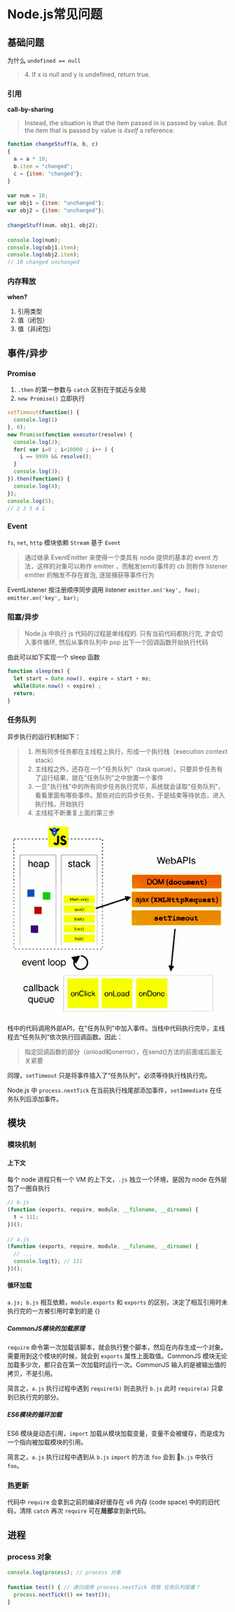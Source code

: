 # Node.js常见问题

## 基础问题

为什么 `undefined == null`

> 4\. If x is null and y is undefined, return true.

### 引用

**call-by-sharing**

> Instead, the situation is that the item passed in is passed by value. But the item that is passed by value is _itself_ a reference.

```javascript
function changeStuff(a, b, c)
{
  a = a * 10;
  b.item = "changed";
  c = {item: "changed"};
}

var num = 10;
var obj1 = {item: "unchanged"};
var obj2 = {item: "unchanged"};

changeStuff(num, obj1, obj2);

console.log(num);
console.log(obj1.item);    
console.log(obj2.item);
// 10 changed unchanged
```

### 内存释放

**when?**

1. 引用类型
1. 值（闭包）
1. 值（非闭包）

## 事件/异步

### Promise

1. `.then` 的第一参数与 `catch` 区别在于就近与全局
1. `new Promise()` 立即执行

```javascript
setTimeout(function() {
  console.log(1)
}, 0);
new Promise(function executor(resolve) {
  console.log(2);
  for( var i=0 ; i<10000 ; i++ ) {
    i == 9999 && resolve();
  }
  console.log(3);
}).then(function() {
  console.log(4);
});
console.log(5);
// 2 3 5 4 1
```

### Event

`fs`, `net`, `http` 模块依赖 `Stream` 基于 `Event`

> 通过继承 EventEmitter 来使得一个类具有 node 提供的基本的 event 方法，这样的对象可以称作 emitter ，而触发(emit)事件的 cb 则称作 listener  
emitter 的触发不存在冒泡, 逐层捕获等事件行为

EventListener 按注册顺序同步调用 listener `emitter.on('key', foo); emitter.on('key', bar);`

### 阻塞/异步

> Node.js 中执行 js 代码的过程是单线程的. 只有当前代码都执行完, 才会切入事件循环, 然后从事件队列中 pop 出下一个回调函数开始执行代码

由此可以如下实现一个 sleep 函数

```javascript
function sleep(ms) {
  let start = Date.now(), expire = start + ms;
  while(Date.now() < expire) ;
  return;
}
```

### 任务队列

异步执行的运行机制如下：

> 1. 所有同步任务都在主线程上执行，形成一个执行栈（execution context stack）
> 1. 主线程之外，还存在一个"任务队列"（task queue）。只要异步任务有了运行结果，就在"任务队列"之中放置一个事件
> 1. 一旦"执行栈"中的所有同步任务执行完毕，系统就会读取"任务队列"，看看里面有哪些事件。那些对应的异步任务，于是结束等待状态，进入执行栈，开始执行
> 1. 主线程不断重复上面的第三步

![Event Loop](pic/event_loop.png)

栈中的代码调用外部API，在"任务队列"中加入事件。当栈中代码执行完毕，主线程去“任务队列”依次执行回调函数。因此：

> 指定回调函数的部分（onload和onerror），在send()方法的前面或后面无关紧要

同理，`setTimeout` 只是将事件插入了“任务队列”，必须等待执行栈执行完。

Node.js 中 `process.nextTick` 在当前执行栈尾部添加事件，`setImmediate` 在任务队列后添加事件。

## 模块

### 模块机制

#### 上下文

每个 node 进程只有一个 VM 的上下文，`.js` 独立一个环境，是因为 node 在外层包了一圈自执行

```javascript
// b.js
(function (exports, require, module, __filename, __dirname) {
  t = 111;
})();

// a.js
(function (exports, require, module, __filename, __dirname) {
  // ...
  console.log(t); // 111
})();
```

#### 循环加载

`a.js; b.js` 相互依赖，`module.exports` 和 `exports` 的区别，决定了相互引用时未执行完的一方被引用时拿到的是 {}

##### CommonJS模块的加载原理

`require` 命令第一次加载该脚本，就会执行整个脚本，然后在内存生成一个对象。需要用到这个模块的时候，就会到 `exports` 属性上面取值。CommonJS 模块无论加载多少次，都只会在第一次加载时运行一次。CommonJS 输入的是被输出值的拷贝，不是引用。

简言之，`a.js` 执行过程中遇到 `require(b)` 则去执行 `b.js` 此时 `require(a)` 只拿到已执行完的部分。

##### ES6模块的循环加载

ES6 模块是动态引用，`import` 加载从模块加载变量，变量不会被缓存，而是成为一个指向被加载模块的引用。

简言之，`a.js` 执行过程中遇到从 `b.js` `import` 的方法 `foo` 会到 `b.js` 中执行 `foo`。

### 热更新

代码中 `require` 会拿到之前的编译好缓存在 v8 内存 (code space) 中的的旧代码，清除 `catch` 再次 `require` 可在**局部**拿到新代码。

## 进程

### process 对象

```javascript
console.log(process); // process 对象

function test() { // 递归调用 process.nextTick 导致 任务队列阻塞？
  process.nextTick(() => test());
}
```
